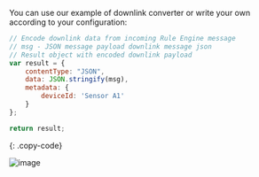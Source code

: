 You can use our example of downlink converter or write your own according to your configuration:

```javascript
// Encode downlink data from incoming Rule Engine message
// msg - JSON message payload downlink message json
// Result object with encoded downlink payload
var result = {
    contentType: "JSON",
    data: JSON.stringify(msg),
    metadata: {
        deviceId: 'Sensor A1'
    }
};

return result;
```
{: .copy-code}

![image](https://img.thingsboard.io/user-guide/integrations/azure-service-bus/azure-service-bus-integration-create-downlink-converter-java-1-pe.png)